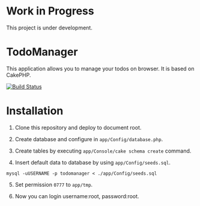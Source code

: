 # Work in Progress

This project is under development.

# TodoManager

This application allows you to manage your todos on browser. It is based on CakePHP.

[![Build Status](https://travis-ci.org/suzuki86/todomanager.svg)](https://travis-ci.org/suzuki86/todomanager)

# Installation

1. Clone this repository and deploy to document root.

2. Create database and configure in `app/Config/database.php`.

3. Create tables by executing `app/Console/cake schema create` command.

4. Insert default data to database by using `app/Config/seeds.sql`.

```
mysql -uUSERNAME -p todomanager < ./app/Config/seeds.sql
```

5. Set permission `0777` to `app/tmp`.

6. Now you can login username:root, password:root.
